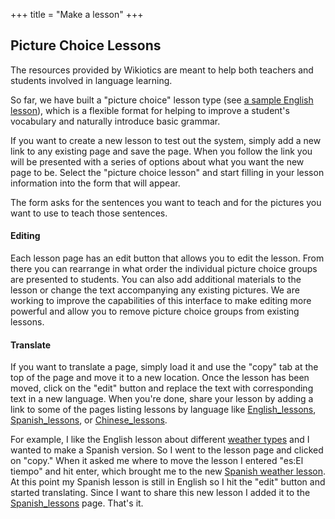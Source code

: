+++
title = "Make a lesson"
+++

## Picture Choice Lessons

The resources provided by Wikiotics are meant to help both teachers and
students involved in language learning.

So far, we have built a "picture choice" lesson type (see [a sample
English lesson](/en/Introduction)), which is a flexible format for
helping to improve a student's vocabulary and naturally introduce basic
grammar.

If you want to create a new lesson to test out the system, simply add a
new link to any existing page and save the page. When you follow the
link you will be presented with a series of options about what you want
the new page to be. Select the "picture choice lesson" and start filling
in your lesson information into the form that will appear.

The form asks for the sentences you want to teach and for the pictures
you want to use to teach those sentences.

#### Editing

Each lesson page has an edit button that allows you to edit the lesson.
From there you can rearrange in what order the individual picture choice
groups are presented to students. You can also add additional materials
to the lesson or change the text accompanying any existing pictures. We
are working to improve the capabilities of this interface to make
editing more powerful and allow you to remove picture choice groups from
existing lessons.

#### Translate

If you want to translate a page, simply load it and use the "copy" tab
at the top of the page and move it to a new location. Once the lesson
has been moved, click on the "edit" button and replace the text with
corresponding text in a new language. When you're done, share your
lesson by adding a link to some of the pages listing lessons by language
like [English\_lessons](/en/English_lessons),
[Spanish\_lessons](/en/Spanish_lessons), or
[Chinese\_lessons](/en/Chinese_lessons).

For example, I like the English lesson about different [weather
types](http://alpha.wikiotics.org/wiki/English_lesson_-_Weather) and I
wanted to make a Spanish version. So I went to the lesson page and
clicked on "copy." When it asked me where to move the lesson I entered
"es:El tiempo" and hit enter, which brought me to the new [Spanish
weather lesson](/es/El_tiempo). At this point my Spanish lesson is still
in English so I hit the "edit" button and started translating. Since I
want to share this new lesson I added it to the
[Spanish\_lessons](/en/Spanish_lessons) page. That's it.
